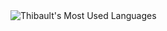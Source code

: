 <img align="left" alt="Thibault's Most Used Languages" src="https://github-readme-stats.vercel.app/api/top-langs/?username=gzordrai&layout=compact&theme=tokyonight&hide_border=true&card_width=445" />
